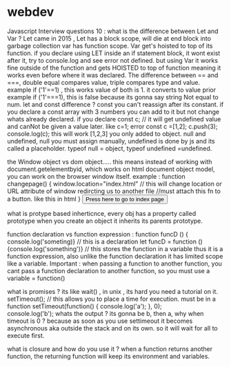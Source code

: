 # webdev

Javascript Interview questions 10 :
what is the difference between Let and Var ?
Let came in 2015 , Let has a block scope, will die at end block into garbage collection
var has function scope.
Var get's hoisted to top of its function.
if you declare using LET inside an if statement block, it wont exist after it, try to console.log and see error not defined.
but using Var it works fine outside of the function and gets HOISTED to top of function meaning it works even before where it was declared.
The difference between == and ===, double equal compares value, triple compares type and value.
example if ('1'==1) , this works value of both is 1. it converts to value prior
example if ('1'===1), this is false because its gonna say string Not equal to num.
let and const difference ? const you can't reassign after its constant.
if you declare a const array with 3 numbers you can add to it but not change whats already declared.
if you declare const c; // it will get undefined value and canNot be given a value later. like c=1; error
const c =[1,2]; c.push(3); console.log(c); this will work [1,2,3] you only added to object.
null and undefined, null you must assign manually, undefined is done by js and its called a placeholder.
typeof null = object, typeof undefined =undefined.

the Window object vs dom object..... this means instead of working with document.getelementbyid, which
works on html document object model, you can work on the browser window itself.
example : function changepage() {
window.location="index.html" // this will change location or URL attribute of window redircting us to another file
//must attach this fn to a button. like this in html
}
<button onclick="changepage()"> Press here to go to index page </button>

what is protype based inherticnce, every obj has a property called prototype
when you create an object it inherits its parents prototype.

function declaration vs function expression :
function funcD () { console.log('someting)} // this is a declaration
let funcD = function () {console.log('something')} // this stores the function in a variable thus
it is a function expression, also unlike the function declaration it has limited scope like a variable.
Important : when passing a function to another function, you cant pass a function declaration to another function, so you must use a variable = function()

what is promises ? its like wait() , in unix , its hard you need a tutorial on it.
setTimeout(); // this allows you to place a time for execution. must be in a function
setTimeout(function() {
console.log('a');
}, 0);  
console.log('b');
whats the output ? its gonna be b, then a, why when timeout is 0 ?
because as soon as you use settimeout it becomes asynchronous aka outside the stack and on its own.
so it will wait for all to execute first.

what is closure and how do you use it ? when a function returns another function, the returning function will keep its environment and variables.
